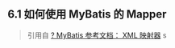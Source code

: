 ## 6.1 如何使用 MyBatis 的 Mapper
> 引用自 [? MyBatis 参考文档： XML 映射器](https://mybatis.org/mybatis-3/zh_CN/sqlmap-xml.html)
s